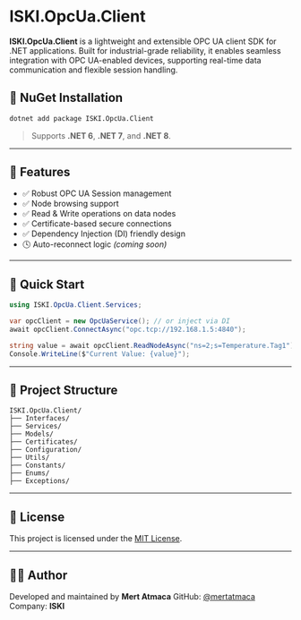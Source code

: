 ﻿# ISKI.OpcUa.Client

**ISKI.OpcUa.Client** is a lightweight and extensible OPC UA client SDK for .NET applications. Built for industrial-grade reliability, it enables seamless integration with OPC UA-enabled devices, supporting real-time data communication and flexible session handling.

## 📆 NuGet Installation

```bash
dotnet add package ISKI.OpcUa.Client
```

> Supports **.NET 6**, **.NET 7**, and **.NET 8**.

---

## 🔧 Features

* ✅ Robust OPC UA Session management
* ✅ Node browsing support
* ✅ Read & Write operations on data nodes
* ✅ Certificate-based secure connections
* ✅ Dependency Injection (DI) friendly design
* 🕓 Auto-reconnect logic *(coming soon)*

---

## 🚀 Quick Start

```csharp
using ISKI.OpcUa.Client.Services;

var opcClient = new OpcUaService(); // or inject via DI
await opcClient.ConnectAsync("opc.tcp://192.168.1.5:4840");

string value = await opcClient.ReadNodeAsync("ns=2;s=Temperature.Tag1");
Console.WriteLine($"Current Value: {value}");
```

---

## 📁 Project Structure

```
ISKI.OpcUa.Client/
├── Interfaces/
├── Services/
├── Models/
├── Certificates/
├── Configuration/
├── Utils/
├── Constants/
├── Enums/
├── Exceptions/
```

---

## 📃 License

This project is licensed under the [MIT License](./LICENSE).

---

## 👨‍💻 Author

Developed and maintained by **Mert Atmaca**
GitHub: [@mertatmaca](https://github.com/mertatmaca)
Company: **ISKI**
